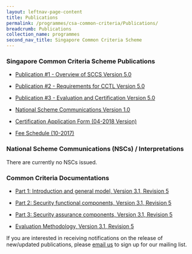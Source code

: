 ```yaml
---
layout: leftnav-page-content
title: Publications
permalink: /programmes/csa-common-criteria/Publications/
breadcrumb: Publications
collection_name: programmes
second_nav_title: Singapore Common Criteria Scheme
---
```

### Singapore Common Criteria Scheme Publications

* [Publication #1 - Overview of SCCS Version 5.0](https://www.csa.gov.sg/~/media/csa/documents/sccs/sccs_pub_1_overview_of_sccs.pdf)

* [Publication #2 - Requirements for CCTL Version 5.0](https://www.csa.gov.sg/~/media/csa/documents/sccs/sccs_pub_2_requirements_for_cctl.pdf)

* [Publication #3 - Evaluation and Certification Version 5.0](https://www.csa.gov.sg/~/media/csa/documents/sccs/sccs_pub_3_evaluation_and_certification.pdf)

* [National Scheme Communications Version 1.0](https://www.csa.gov.sg/~/media/csa/documents/sccs/pub%20national%20scheme%20communication.pdf)

* [Certification Application Form (04-2018 Version)](https://www.csa.gov.sg/~/media/csa/documents/sccs/pub%20certification%20application%20form%20042018.docx)

* [Fee Schedule (10-2017)](https://www.csa.gov.sg/~/media/csa/documents/sccs/pub%20sccs%20fee%20schedule.pdf)

 
### National Scheme Communications (NSCs) / Interpretations

There are currently no NSCs issued.
 
### Common Criteria Documentations

* [Part 1: Introduction and general model, Version 3.1, Revision 5](https://www.commoncriteriaportal.org/files/ccfiles/CCPART1V3.1R5.pdf)

* [Part 2: Security functional components, Version 3.1, Revision 5](https://www.commoncriteriaportal.org/files/ccfiles/CCPART2V3.1R5.pdf)

* [Part 3: Security assurance components, Version 3.1, Revision 5](https://www.commoncriteriaportal.org/files/ccfiles/CCPART3V3.1R5.pdf)

* [Evaluation Methodology, Version 3.1, Revision 5](https://www.commoncriteriaportal.org/files/ccfiles/CEMV3.1R5.pdf)
 
If you are interested in receiving notifications on the release of new/updated publications, please [email us](mailto:nites@csa.gov.sg?subject=Mailing%20List&body=I%20would%20like%20to%20be%20registered%20to%20the%20mailing%20list%20to%20receive%20notification%20on%20new%20releases%20of%20the%20SCCS%20publications) to sign up for our mailing list. 